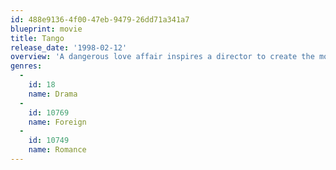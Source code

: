 ```yaml
---
id: 488e9136-4f00-47eb-9479-26dd71a341a7
blueprint: movie
title: Tango
release_date: '1998-02-12'
overview: 'A dangerous love affair inspires a director to create the most spectacular and bodly seductive dance film ever made. 1998 Oscar Nominee Best Foreign Language Film.'
genres:
  -
    id: 18
    name: Drama
  -
    id: 10769
    name: Foreign
  -
    id: 10749
    name: Romance
---
```

